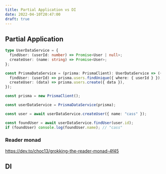 ```yaml
---
title: Partial Application vs DI
date: 2022-04-10T20:47:00
draft: true
---
```


## Partial Application

```ts
type UserDataService = {
  findUser: (userId: number) => Promise<User | null>;
  createUser: (name: string) => Promise<User>;
};

const PrismaDataService = (prisma: PrismaClient): UserDataService => ({
  findUser: (userId) => prisma.users.findUnique({ where: { userId } }),
  createUser: (data) => prisma.users.create({ data }),
});

const prisma = new PrismaClient();

const userDataService = PrismaDataService(prisma);

const user = await userDataService.createUser({ name: "cass" });

const foundUser = await userDataService.findUser(user.id);
if (foundUser) console.log(foundUser.name); // "cass"
```

### Reader monad

<https://dev.to/choc13/grokking-the-reader-monad-4f45>

## DI

